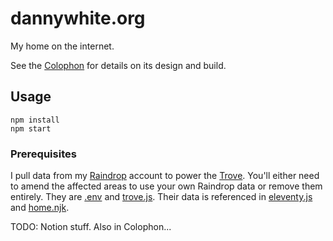 # dannywhite.org

My home on the internet.

See the [Colophon](https://dannywhite.org/colophon) for details on its design and build.

## Usage

```shell
npm install
npm start
```

### Prerequisites

I pull data from my [Raindrop](https://raindrop.io) account to power the [Trove](https://dannywhite.org/colophon#trove). You'll either need to amend the affected areas to use your own Raindrop data or remove them entirely. They are [.env](.env.example) and [trove.js](/src/_data/trove.js). Their data is referenced in [eleventy.js](.eleventy.js) and [home.njk](/src/_includes/layouts/home.njk).

TODO: Notion stuff. Also in Colophon...
